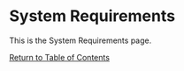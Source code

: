 # System Requirements

This is the System Requirements page.

[Return to Table of Contents](technical-info/requirements)
